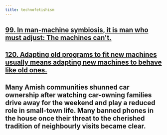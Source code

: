```yaml
---
title: technofetishism
---
```


## [99. In man-machine symbiosis, it is man who must adjust: The machines can't.](http://www.cs.yale.edu/homes/perlis-alan/quotes.html)
## [120. Adapting old programs to fit new machines usually means adapting new machines to behave like old ones.](http://www.cs.yale.edu/homes/perlis-alan/quotes.html)
## Many Amish communities shunned car ownership after watching car-owning families drive away for the weekend and play a reduced role in small-town life. Many banned phones in the house once their threat to the cherished tradition of neighbourly visits became clear.
